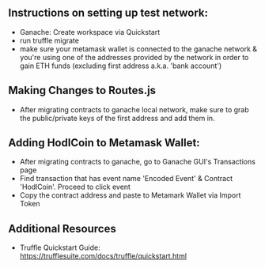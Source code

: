 ## Instructions on setting up test network:

- Ganache: Create workspace via Quickstart
- run truffle migrate
- make sure your metamask wallet is connected to the ganache network & you're using one of the addresses provided by the network in order to gain ETH funds (excluding first address a.k.a. 'bank account')

## Making Changes to Routes.js

- After migrating contracts to ganache local network, make sure to grab the public/private keys of the first address and add them in.

## Adding HodlCoin to Metamask Wallet:

- After migrating contracts to ganache, go to Ganache GUI's Transactions page
- Find transaction that has event name 'Encoded Event' & Contract 'HodlCoin'. Proceed to click event
- Copy the contract address and paste to Metamark Wallet via Import Token

## Additional Resources

- Truffle Quickstart Guide: https://trufflesuite.com/docs/truffle/quickstart.html
